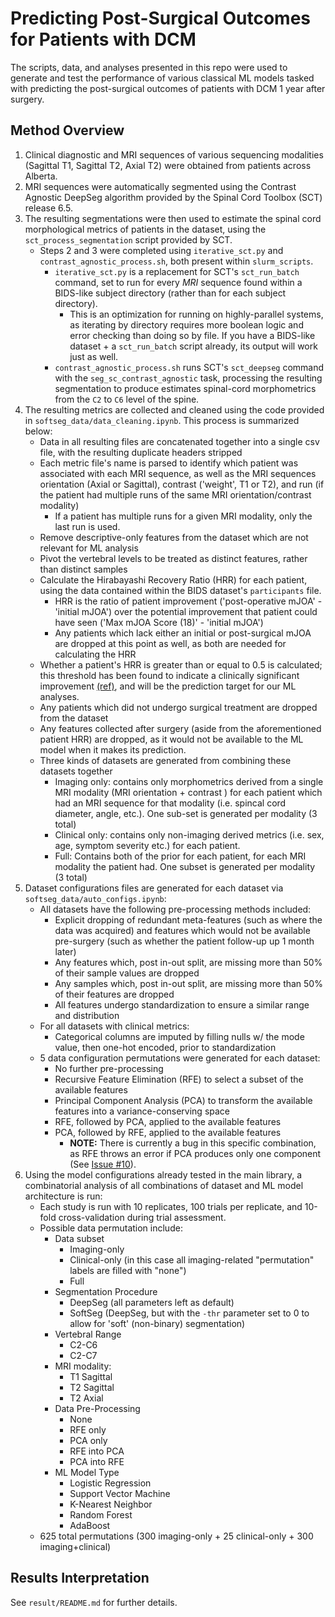 # Predicting Post-Surgical Outcomes for Patients with DCM

The scripts, data, and analyses presented in this repo were used to generate and test the performance of various classical ML models tasked with predicting the post-surgical outcomes of patients with DCM 1 year after surgery.

## Method Overview

1. Clinical diagnostic and MRI sequences of various sequencing modalities (Sagittal T1, Sagittal T2, Axial T2) were obtained from patients across Alberta.
2. MRI sequences were automatically segmented using the Contrast Agnostic DeepSeg algorithm provided by the Spinal Cord Toolbox (SCT) release 6.5.
3. The resulting segmentations were then used to estimate the spinal cord morphological metrics of patients in the dataset, using the `sct_process_segmentation` script provided by SCT.
    * Steps 2 and 3 were completed using `iterative_sct.py` and `contrast_agnostic_process.sh`, both present within `slurm_scripts`.
      * `iterative_sct.py` is a replacement for SCT's `sct_run_batch` command, set to run for every _MRI_ sequence found within a BIDS-like subject directory (rather than for each subject directory). 
        * This is an optimization for running on highly-parallel systems, as iterating by directory requires more boolean logic and error checking than doing so by file. If you have a BIDS-like dataset + a `sct_run_batch` script already, its output will work just as well.
      * `contrast_agnostic_process.sh` runs SCT's `sct_deepseg` command with the `seg_sc_contrast_agnostic` task, processing the resulting segmentation to produce estimates spinal-cord morphometrics from the `C2` to `C6` level of the spine.
4. The resulting metrics are collected and cleaned using the code provided in `softseg_data/data_cleaning.ipynb`. This process is summarized below:
    * Data in all resulting files are concatenated together into a single csv file, with the resulting duplicate headers stripped
    * Each metric file's name is parsed to identify which patient was associated with each MRI sequence, as well as the MRI sequences orientation (Axial or Sagittal), contrast ('weight', T1 or T2), and run (if the patient had multiple runs of the same MRI orientation/contrast modality)
      * If a patient has multiple runs for a given MRI modality, only the last run is used.
    * Remove descriptive-only features from the dataset which are not relevant for ML analysis
    * Pivot the vertebral levels to be treated as distinct features, rather than distinct samples
    * Calculate the Hirabayashi Recovery Ratio (HRR) for each patient, using the data contained within the BIDS dataset's `participants` file.
      * HRR is the ratio of patient improvement ('post-operative mJOA' - 'initial mJOA') over the potential improvement that patient could have seen ('Max mJOA Score (18)' - 'initial mJOA')
      * Any patients which lack either an initial or post-surgical mJOA are dropped at this point as well, as both are needed for calculating the HRR
    * Whether a patient's HRR is greater than or equal to 0.5 is calculated; this threshold has been found to indicate a clinically significant improvement [(ref)](https://pubmed.ncbi.nlm.nih.gov/23942607/), and will be the prediction target for our ML analyses.
    * Any patients which did not undergo surgical treatment are dropped from the dataset
    * Any features collected after surgery (aside from the aforementioned patient HRR) are dropped, as it would not be available to the ML model when it makes its prediction.
    * Three kinds of datasets are generated from combining these datasets together
      * Imaging only: contains only morphometrics derived from a single MRI modality (MRI orientation + contrast ) for each patient which had an MRI sequence for that modality (i.e. spincal cord diameter, angle, etc.). One sub-set is generated per modality (3 total)
      * Clinical only: contains only non-imaging derived metrics (i.e. sex, age, symptom severity etc.) for each patient.
      * Full: Contains both of the prior for each patient, for each MRI modality the patient had. One subset is generated per modality (3 total) 
5. Dataset configurations files are generated for each dataset via `softseg_data/auto_configs.ipynb`:
   * All datasets have the following pre-processing methods included:
     * Explicit dropping of redundant meta-features (such as where the data was acquired) and features which would not be available pre-surgery (such as whether the patient follow-up up 1 month later)
     * Any features which, post in-out split, are missing more than 50% of their sample values are dropped
     * Any samples which, post in-out split, are missing more than 50% of their features are dropped
     * All features undergo standardization to ensure a similar range and distribution
   * For all datasets with clinical metrics:
     * Categorical columns are imputed by filling nulls w/ the mode value, then one-hot encoded, prior to standardization
   * 5 data configuration permutations were generated for each dataset:
     * No further pre-processing
     * Recursive Feature Elimination (RFE) to select a subset of the available features
     * Principal Component Analysis (PCA) to transform the available features into a variance-conserving space
     * RFE, followed by PCA, applied to the available features
     * PCA, followed by RFE, applied to the available features
       * **NOTE:** There is currently a bug in this specific combination, as RFE throws an error if PCA produces only one component (See [Issue #10](https://github.com/SomeoneInParticular/dcm-classic-ml/issues/10)).
6. Using the model configurations already tested in the main library, a combinatorial analysis of all combinations of dataset and ML model architecture is run:
   * Each study is run with 10 replicates, 100 trials per replicate, and 10-fold cross-validation during trial assessment.
   * Possible data permutation include:
     * Data subset
       * Imaging-only
       * Clinical-only (in this case all imaging-related "permutation" labels are filled with "none")
       * Full
     * Segmentation Procedure
       * DeepSeg (all parameters left as default)
       * SoftSeg (DeepSeg, but with the `-thr` parameter set to 0 to allow for 'soft' (non-binary) segmentation)
     * Vertebral Range
       * C2-C6
       * C2-C7
     * MRI modality:
       * T1 Sagittal
       * T2 Sagittal
       * T2 Axial
     * Data Pre-Processing
       * None
       * RFE only
       * PCA only
       * RFE into PCA
       * PCA into RFE
     * ML Model Type
       * Logistic Regression
       * Support Vector Machine
       * K-Nearest Neighbor
       * Random Forest
       * AdaBoost
   * 625 total permutations (300 imaging-only + 25 clinical-only + 300 imaging+clinical)

## Results Interpretation

See `result/README.md` for further details.

